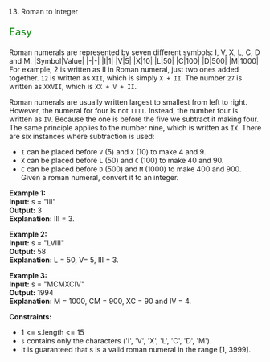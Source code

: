 13. Roman to Integer
<p style="color:green;font-size:20px">
  Easy
</p>



Roman numerals are represented by seven different symbols: I, V, X, L, C, D and M.
|Symbol|Value|
|-|-|
|I|1|
|V|5|
|X|10|
|L|50|
|C|100|
|D|500|
|M|1000|
For example, 2 is written as II in Roman numeral, just two ones added together. `12` is written as `XII`, which is simply `X + II`. The number `27` is written as `XXVII`, which is `XX + V + II`.

Roman numerals are usually written largest to smallest from left to right. However, the numeral for four is not `IIII`. Instead, the number four is written as `IV`. Because the one is before the five we subtract it making four. The same principle applies to the number nine, which is written as `IX`. There are six instances where subtraction is used:

- `I` can be placed before `V` (5) and `X` (10) to make 4 and 9. 
- `X` can be placed before `L` (50) and `C` (100) to make 40 and 90. 
- `C` can be placed before `D` (500) and `M` (1000) to make 400 and 900.
Given a roman numeral, convert it to an integer.

**Example 1:**\
**Input:** s = "III"\
**Output:** 3\
**Explanation:** III = 3.

**Example 2:**\
**Input:** s = "LVIII"\
**Output:** 58\
**Explanation:** L = 50, V= 5, III = 3.

**Example 3:**\
**Input:** s = "MCMXCIV"\
**Output:** 1994\
**Explanation:** M = 1000, CM = 900, XC = 90 and IV = 4.

**Constraints:**
- 1 <= s.length <= 15
- `s` contains only the characters ('I', 'V', 'X', 'L', 'C', 'D', 'M').
- It is guaranteed that s is a valid roman numeral in the range [1, 3999].